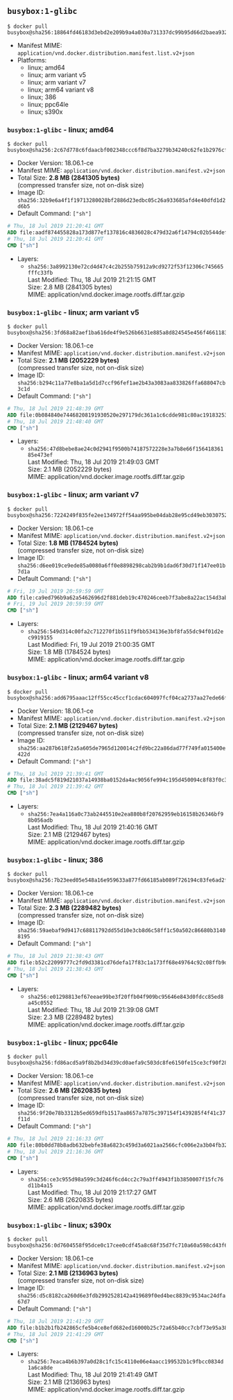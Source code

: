 ## `busybox:1-glibc`

```console
$ docker pull busybox@sha256:18864fd46183d3ebd2e209b9a4a030a731337dc99b95d66d2baea932a2b5e7c5
```

-	Manifest MIME: `application/vnd.docker.distribution.manifest.list.v2+json`
-	Platforms:
	-	linux; amd64
	-	linux; arm variant v5
	-	linux; arm variant v7
	-	linux; arm64 variant v8
	-	linux; 386
	-	linux; ppc64le
	-	linux; s390x

### `busybox:1-glibc` - linux; amd64

```console
$ docker pull busybox@sha256:2c67d778c6fdaacbf002348ccc6f8d7ba3279b34240c62fe1b2976cf56284e09
```

-	Docker Version: 18.06.1-ce
-	Manifest MIME: `application/vnd.docker.distribution.manifest.v2+json`
-	Total Size: **2.8 MB (2841305 bytes)**  
	(compressed transfer size, not on-disk size)
-	Image ID: `sha256:32b9e6a4f1f19713280028bf2886d23edbc05c26a933685afd4e40dfd1d2d6b5`
-	Default Command: `["sh"]`

```dockerfile
# Thu, 18 Jul 2019 21:20:41 GMT
ADD file:aadf874455828a173d877ef137816c4836028c479d32a6f14794c02b544def94 in / 
# Thu, 18 Jul 2019 21:20:41 GMT
CMD ["sh"]
```

-	Layers:
	-	`sha256:3a8992130e72cd4d47c4c2b255b75912a9cd9272f53f12306c745665fffc33fb`  
		Last Modified: Thu, 18 Jul 2019 21:21:15 GMT  
		Size: 2.8 MB (2841305 bytes)  
		MIME: application/vnd.docker.image.rootfs.diff.tar.gzip

### `busybox:1-glibc` - linux; arm variant v5

```console
$ docker pull busybox@sha256:3fd68a82aef1ba616de4f9e526b6631e885a8d824545e456f46611830d6b032b
```

-	Docker Version: 18.06.1-ce
-	Manifest MIME: `application/vnd.docker.distribution.manifest.v2+json`
-	Total Size: **2.1 MB (2052229 bytes)**  
	(compressed transfer size, not on-disk size)
-	Image ID: `sha256:b294c11a77e8ba1a5d1d7ccf96fef1ae2b43a3083aa833826ffa688047cb3c1d`
-	Default Command: `["sh"]`

```dockerfile
# Thu, 18 Jul 2019 21:48:39 GMT
ADD file:0b084840e74468208191930520e297179dc361a1c6cdde981c80ac19183253f1 in / 
# Thu, 18 Jul 2019 21:48:40 GMT
CMD ["sh"]
```

-	Layers:
	-	`sha256:47d8bebe8ae24c0d2941f9500b74187572228e3a7b8e66f15641836185e473ef`  
		Last Modified: Thu, 18 Jul 2019 21:49:03 GMT  
		Size: 2.1 MB (2052229 bytes)  
		MIME: application/vnd.docker.image.rootfs.diff.tar.gzip

### `busybox:1-glibc` - linux; arm variant v7

```console
$ docker pull busybox@sha256:7224249f835fe2ee134972ff54aa995be04dab28e95cd49eb303075225b7189d
```

-	Docker Version: 18.06.1-ce
-	Manifest MIME: `application/vnd.docker.distribution.manifest.v2+json`
-	Total Size: **1.8 MB (1784524 bytes)**  
	(compressed transfer size, not on-disk size)
-	Image ID: `sha256:d6ee019ce9ede85a0080a6ff0e8898298cab2b9b1dad6f30d71f147ee01b7d1a`
-	Default Command: `["sh"]`

```dockerfile
# Fri, 19 Jul 2019 20:59:59 GMT
ADD file:ca9ed796b9a62a5462696d2f881deb19c470246ceeb7f3abe8a22ac154d3ab0c in / 
# Fri, 19 Jul 2019 20:59:59 GMT
CMD ["sh"]
```

-	Layers:
	-	`sha256:549d314c00fa2c712270f1b511f9fbb534136e3bf8fa55dc94f01d2ec9919155`  
		Last Modified: Fri, 19 Jul 2019 21:00:35 GMT  
		Size: 1.8 MB (1784524 bytes)  
		MIME: application/vnd.docker.image.rootfs.diff.tar.gzip

### `busybox:1-glibc` - linux; arm64 variant v8

```console
$ docker pull busybox@sha256:add6795aaac12ff55cc45ccf1cdac604097fcf04ca2737aa27ede66f12494698
```

-	Docker Version: 18.06.1-ce
-	Manifest MIME: `application/vnd.docker.distribution.manifest.v2+json`
-	Total Size: **2.1 MB (2129467 bytes)**  
	(compressed transfer size, not on-disk size)
-	Image ID: `sha256:aa287b618f2a5a605de7965d120014c2fd9bc22a86dad77f749fa015400e422d`
-	Default Command: `["sh"]`

```dockerfile
# Thu, 18 Jul 2019 21:39:41 GMT
ADD file:38adc5f819d21037a14938ba0152da4ac9056fe994c195d450094c8f83f0c33b in / 
# Thu, 18 Jul 2019 21:39:42 GMT
CMD ["sh"]
```

-	Layers:
	-	`sha256:7ea4a116a0c73ab2445510e2ea880b8f20762959eb16158b26346bf98b056adb`  
		Last Modified: Thu, 18 Jul 2019 21:40:16 GMT  
		Size: 2.1 MB (2129467 bytes)  
		MIME: application/vnd.docker.image.rootfs.diff.tar.gzip

### `busybox:1-glibc` - linux; 386

```console
$ docker pull busybox@sha256:7b23eed05e548a16e959633a877fd66185ab089f726194c83fe6ad2f654fb446
```

-	Docker Version: 18.06.1-ce
-	Manifest MIME: `application/vnd.docker.distribution.manifest.v2+json`
-	Total Size: **2.3 MB (2289482 bytes)**  
	(compressed transfer size, not on-disk size)
-	Image ID: `sha256:59aebaf9d9417c68811792dd55d10e3cb8d6c58ff1c50a502c86680b31408195`
-	Default Command: `["sh"]`

```dockerfile
# Thu, 18 Jul 2019 21:38:43 GMT
ADD file:b52c22099777c2fd9d3381cd76defa17f83c1a173ff68e49764c92c08ffb9d3d in / 
# Thu, 18 Jul 2019 21:38:43 GMT
CMD ["sh"]
```

-	Layers:
	-	`sha256:e01298813ef67eeae99be3f20ffb04f909bc95646e843d0fdcc85ed8a45c0552`  
		Last Modified: Thu, 18 Jul 2019 21:39:08 GMT  
		Size: 2.3 MB (2289482 bytes)  
		MIME: application/vnd.docker.image.rootfs.diff.tar.gzip

### `busybox:1-glibc` - linux; ppc64le

```console
$ docker pull busybox@sha256:fd86acd5a9f8b2bd34d39cd0aefa9c503dc8fe6150fe15ce3cf90f288eb155d3
```

-	Docker Version: 18.06.1-ce
-	Manifest MIME: `application/vnd.docker.distribution.manifest.v2+json`
-	Total Size: **2.6 MB (2620835 bytes)**  
	(compressed transfer size, not on-disk size)
-	Image ID: `sha256:9f20e78b3312b5ed659dfb1517aa8657a7875c397154f1439285f4f41c37f11d`
-	Default Command: `["sh"]`

```dockerfile
# Thu, 18 Jul 2019 21:16:33 GMT
ADD file:80b0dd78b8adb632bebfe38a6823c459d3a6021aa2566cfc006e2a3b04fb327d in / 
# Thu, 18 Jul 2019 21:16:36 GMT
CMD ["sh"]
```

-	Layers:
	-	`sha256:ce3c955d98a599c3d246f6cd4cc2c79a3ff4943f1b3850007f15fc76d11b4a15`  
		Last Modified: Thu, 18 Jul 2019 21:17:27 GMT  
		Size: 2.6 MB (2620835 bytes)  
		MIME: application/vnd.docker.image.rootfs.diff.tar.gzip

### `busybox:1-glibc` - linux; s390x

```console
$ docker pull busybox@sha256:0d7604558f95dce0c17cee0cdf45a8c68f35d7fc710a60a598cd43f652976878
```

-	Docker Version: 18.06.1-ce
-	Manifest MIME: `application/vnd.docker.distribution.manifest.v2+json`
-	Total Size: **2.1 MB (2136963 bytes)**  
	(compressed transfer size, not on-disk size)
-	Image ID: `sha256:d5c8182ca260d6e3fdb2992528142a419689f0ed4bec8839c9534ac24dfa67d7`
-	Default Command: `["sh"]`

```dockerfile
# Thu, 18 Jul 2019 21:41:29 GMT
ADD file:b1b2b1fb242865cfe5b4ce8efd682ed16000b25c72a65b40cc7cbf73e95a38eb in / 
# Thu, 18 Jul 2019 21:41:29 GMT
CMD ["sh"]
```

-	Layers:
	-	`sha256:7eaca4b6b397a0d28c1fc15c4110e06e4aacc199532b1c9fbcc0834d1a6ca8de`  
		Last Modified: Thu, 18 Jul 2019 21:41:49 GMT  
		Size: 2.1 MB (2136963 bytes)  
		MIME: application/vnd.docker.image.rootfs.diff.tar.gzip
